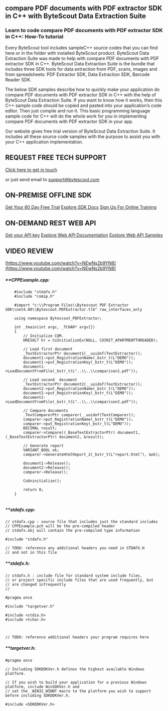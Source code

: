 ## compare PDF documents with PDF extractor SDK in C++ with ByteScout Data Extraction Suite

### Learn to code compare PDF documents with PDF extractor SDK in C++: How-To tutorial

Every ByteScout tool includes sampleC++ source codes that you can find here or in the folder with installed ByteScout product. ByteScout Data Extraction Suite was made to help with compare PDF documents with PDF extractor SDK in C++. ByteScout Data Extraction Suite is the bundle that includes three SDK tools for data extraction from PDF, scans, images and from spreadsheets: PDF Extractor SDK, Data Extraction SDK, Barcode Reader SDK.

The below SDK samples describe how to quickly make your application do compare PDF documents with PDF extractor SDK in C++ with the help of ByteScout Data Extraction Suite. If you want to know how it works, then this C++ sample code should be copied and pasted into your application’s code editor. Then just compile and run it. This basic programming language sample code for C++ will do the whole work for you in implementing compare PDF documents with PDF extractor SDK in your app.

Our website gives free trial version of ByteScout Data Extraction Suite. It includes all these source code samples with the purpose to assist you with your C++ application implementation.

## REQUEST FREE TECH SUPPORT

[Click here to get in touch](https://bytescout.zendesk.com/hc/en-us/requests/new?subject=ByteScout%20Data%20Extraction%20Suite%20Question)

or just send email to [support@bytescout.com](mailto:support@bytescout.com?subject=ByteScout%20Data%20Extraction%20Suite%20Question) 

## ON-PREMISE OFFLINE SDK 

[Get Your 60 Day Free Trial](https://bytescout.com/download/web-installer?utm_source=github-readme)
[Explore SDK Docs](https://bytescout.com/documentation/index.html?utm_source=github-readme)
[Sign Up For Online Training](https://academy.bytescout.com/)


## ON-DEMAND REST WEB API

[Get your API key](https://pdf.co/documentation/api?utm_source=github-readme)
[Explore Web API Documentation](https://pdf.co/documentation/api?utm_source=github-readme)
[Explore Web API Samples](https://github.com/bytescout/ByteScout-SDK-SourceCode/tree/master/PDF.co%20Web%20API)

## VIDEO REVIEW

[https://www.youtube.com/watch?v=NEwNs2b9YN8](https://www.youtube.com/watch?v=NEwNs2b9YN8)




<!-- code block begin -->

##### ****CPPExample.cpp:**
    
```
	#include "stdafx.h"
	#include "comip.h"

	#import "c:\\Program Files\\Bytescout PDF Extractor SDK\\net4.00\\Bytescout.PDFExtractor.tlb" raw_interfaces_only
	
	using namespace Bytescout_PDFExtractor;

	int _tmain(int argc, _TCHAR* argv[])
	{
		// Initialize COM.
		HRESULT hr = CoInitializeEx(NULL, COINIT_APARTMENTTHREADED);

		// Load first document
		_TextExtractorPtr document1(__uuidof(TextExtractor));
		document1->put_RegistrationName(_bstr_t(L"DEMO"));
		document1->put_RegistrationKey(_bstr_t(L"DEMO"));
		document1->LoadDocumentFromFile(_bstr_t(L"..\\..\\comparison1.pdf"));

		// Load second  document
		_TextExtractorPtr document2(__uuidof(TextExtractor));
		document2->put_RegistrationName(_bstr_t(L"DEMO"));
		document2->put_RegistrationKey(_bstr_t(L"DEMO"));
		document2->LoadDocumentFromFile(_bstr_t(L"..\\..\\comparison2.pdf"));

		// Compare documents
		_TextComparerPtr comparer(__uuidof(TextComparer));
		comparer->put_RegistrationName(_bstr_t(L"DEMO"));
		comparer->put_RegistrationKey(_bstr_t(L"DEMO"));
		DECIMAL result;
		comparer->Compare((_BaseTextExtractorPtr) document1, (_BaseTextExtractorPtr) document2, &result);

		// Generate report
		VARIANT_BOOL ok;
		comparer->GenerateHtmlReport_2(_bstr_t(L"report.html"), &ok);

		document1->Release();
		document2->Release();
		comparer->Release();

		CoUninitialize();

		return 0;
	}


```

<!-- code block end -->    

<!-- code block begin -->

##### ****stdafx.cpp:**
    
```
// stdafx.cpp : source file that includes just the standard includes
// CPPExample.pch will be the pre-compiled header
// stdafx.obj will contain the pre-compiled type information

#include "stdafx.h"

// TODO: reference any additional headers you need in STDAFX.H
// and not in this file

```

<!-- code block end -->    

<!-- code block begin -->

##### ****stdafx.h:**
    
```
// stdafx.h : include file for standard system include files,
// or project specific include files that are used frequently, but
// are changed infrequently
//

#pragma once

#include "targetver.h"

#include <stdio.h>
#include <tchar.h>



// TODO: reference additional headers your program requires here

```

<!-- code block end -->    

<!-- code block begin -->

##### ****targetver.h:**
    
```
#pragma once

// Including SDKDDKVer.h defines the highest available Windows platform.

// If you wish to build your application for a previous Windows platform, include WinSDKVer.h and
// set the _WIN32_WINNT macro to the platform you wish to support before including SDKDDKVer.h.

#include <SDKDDKVer.h>

```

<!-- code block end -->